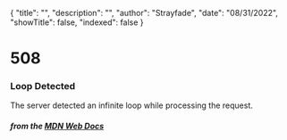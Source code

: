 {
    "title": "",
    "description": "",
    "author": "Strayfade",
    "date": "08/31/2022",
    "showTitle": false,
    "indexed": false
}
# 508
### Loop Detected

The server detected an infinite loop while processing the request.

#### *from the [MDN Web Docs](https://developer.mozilla.org/en-US/docs/Web/HTTP/Status)* 